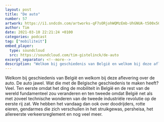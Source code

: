 ```yaml
---
layout: post
title: "De auto"
number: 57
artwork: https://i1.sndcdn.com/artworks-qF7sORjohWQMzEmb-UhGNUA-t500x500.jpg
author: Tim
date: 2021-03-10 22:21:24 +0100
categories: podcast
tag: ["mobiliteit"]
embed_player:
  type: soundcloud
  src: https://soundcloud.com/tim-gistelinck/de-auto
excerpt_separator: <!--more-->
description: "Welkom bij geschiedenis van België en welkom bij deze aflevering over de auto."
---
```

Welkom bij geschiedenis van België en welkom bij deze aflevering over de auto. De auto jawel. Wat die met de Belgische geschiedenis te maken heeft? Veel. Ten eerste omdat het ding de mobiliteit in België en de rest van de wereld fundamenteel zou veranderen en ten tweede omdat België net als met zoveel technische wonderen van de tweede industriële revolutie op de eerste rij zat. We hebben het vandaag dan ook over doodrijders, rotte eieren, gendarmes die zich verschuilen in het struikgewas, persheisa, het allereerste verkeersreglement en nog veel meer.
